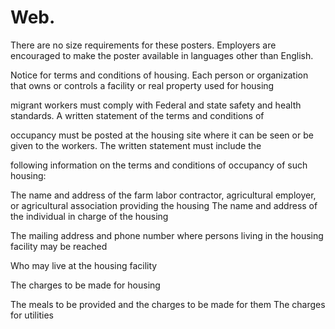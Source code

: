 # Web.

There are no size requirements for these posters. Employers are encouraged to make the poster available in languages other than English.

Notice for terms and conditions of housing. Each person or organization that owns or controls a facility or real property used for housing

migrant workers must comply with Federal and state safety and health standards. A written statement of the terms and conditions of

occupancy must be posted at the housing site where it can be seen or be given to the workers. The written statement must include the

following information on the terms and conditions of occupancy of such housing:

The name and address of the farm labor contractor, agricultural employer, or agricultural association providing the housing The name and address of the individual in charge of the housing

The mailing address and phone number where persons living in the housing facility may be reached

Who may live at the housing facility

The charges to be made for housing

The meals to be provided and the charges to be made for them The charges for utilities